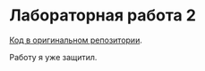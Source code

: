 # Лабораторная работа 2

[Код в оригинальном репозитории](https://github.com/BZ6/PiNWebLab2).

Работу я уже защитил.